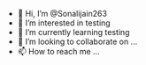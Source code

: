 - 👋 Hi, I’m @Sonalijain263
- 👀 I’m interested in testing
- 🌱 I’m currently learning testing
- 💞️ I’m looking to collaborate on ...
- 📫 How to reach me ...

<!---
Sonalijain263/Sonalijain263 is a ✨ special ✨ repository because its `README.md` (this file) appears on your GitHub profile.
You can click the Preview link to take a look at your changes.
--->
